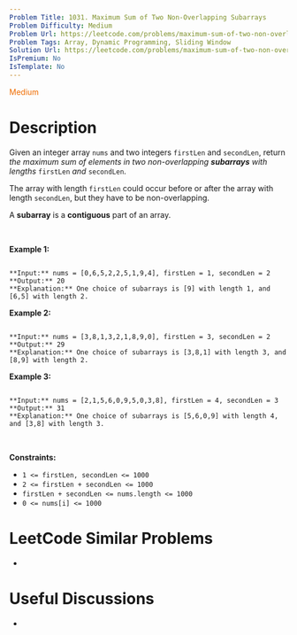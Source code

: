 ```yaml
---
Problem Title: 1031. Maximum Sum of Two Non-Overlapping Subarrays
Problem Difficulty: Medium
Problem Url: https://leetcode.com/problems/maximum-sum-of-two-non-overlapping-subarrays/
Problem Tags: Array, Dynamic Programming, Sliding Window
Solution Url: https://leetcode.com/problems/maximum-sum-of-two-non-overlapping-subarrays/solution/
IsPremium: No
IsTemplate: No
---
```


<span style="color: rgb(239, 108, 0);">Medium</span>

# Description

Given an integer array `nums` and two integers `firstLen` and `secondLen`, return *the maximum sum of elements in two non-overlapping **subarrays** with lengths* `firstLen` *and* `secondLen`.


The array with length `firstLen` could occur before or after the array with length `secondLen`, but they have to be non-overlapping.


A **subarray** is a **contiguous** part of an array.


 


**Example 1:**



```

**Input:** nums = [0,6,5,2,2,5,1,9,4], firstLen = 1, secondLen = 2
**Output:** 20
**Explanation:** One choice of subarrays is [9] with length 1, and [6,5] with length 2.

```

**Example 2:**



```

**Input:** nums = [3,8,1,3,2,1,8,9,0], firstLen = 3, secondLen = 2
**Output:** 29
**Explanation:** One choice of subarrays is [3,8,1] with length 3, and [8,9] with length 2.

```

**Example 3:**



```

**Input:** nums = [2,1,5,6,0,9,5,0,3,8], firstLen = 4, secondLen = 3
**Output:** 31
**Explanation:** One choice of subarrays is [5,6,0,9] with length 4, and [3,8] with length 3.

```

 


**Constraints:**


* `1 <= firstLen, secondLen <= 1000`
* `2 <= firstLen + secondLen <= 1000`
* `firstLen + secondLen <= nums.length <= 1000`
* `0 <= nums[i] <= 1000`




# LeetCode Similar Problems

- []()

# Useful Discussions

- []()
